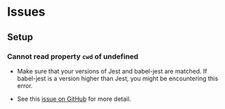 # Issues

## Setup

### Cannot read property `cwd` of undefined

- Make sure that your versions of Jest and babel-jest are matched. If babel-jest is a version higher than Jest, you might be encountering this error.

- See this [issue on GitHub](https://github.com/facebook/jest/issues/7868) for more detail.
